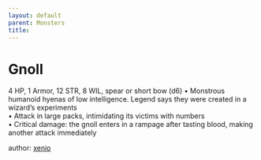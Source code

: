```yaml
---
layout: default
parent: Monsters 
title: 
--- 
```

# Gnoll
4 HP, 1 Armor, 12 STR, 8 WIL, spear or short bow (d6)
• Monstrous humanoid hyenas of low intelligence. Legend says they were created in a wizard’s experiments  
• Attack in large packs, intimidating its victims with numbers  
• Critical damage: the gnoll enters in a rampage after tasting blood, making another attack immediately  




author: [xenio](https://xenioinabottle.blogspot.com/2021/02/classic-monsters-for-cairnito-part-1.html) 


